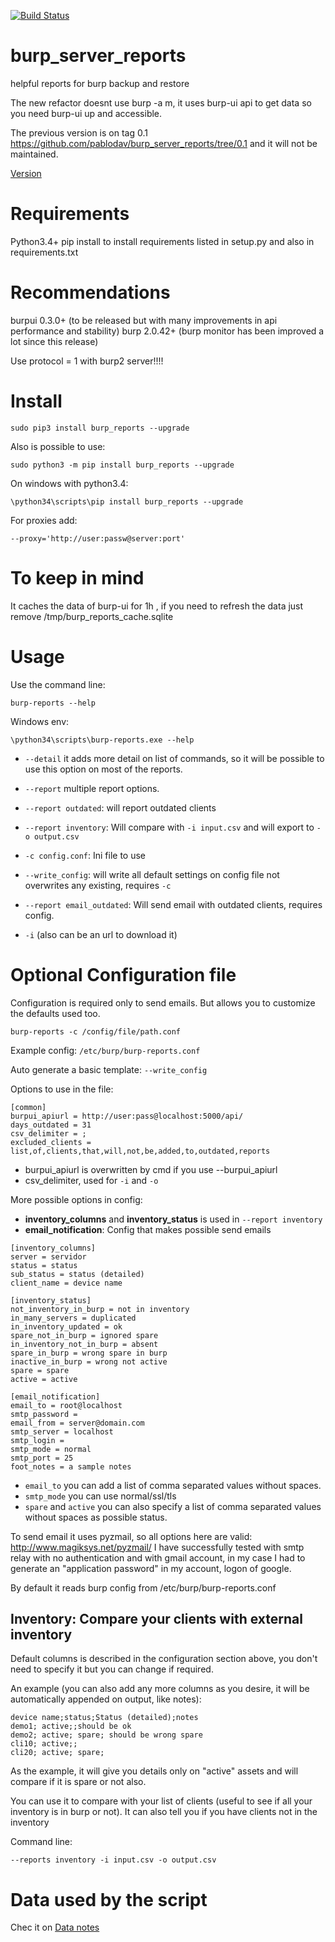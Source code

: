 [![Build Status](https://travis-ci.org/pablodav/burp_server_reports.svg?branch=master)](https://travis-ci.org/pablodav/burp_server_reports)

burp_server_reports
===================

helpful reports for burp backup and restore

The new refactor doesnt use burp -a m, it uses burp-ui api to get data so you need burp-ui up and accessible.

The previous version is on tag 0.1 https://github.com/pablodav/burp_server_reports/tree/0.1 and it will not be maintained.

[Version](burp_reports/VERSION)

Requirements
===========

Python3.4+
pip install to install requirements listed in setup.py and also in requirements.txt

Recommendations
==============

burpui 0.3.0+ (to be released but with many improvements in api performance and stability)
burp 2.0.42+ (burp monitor has been improved a lot since this release)

Use protocol = 1  with burp2 server!!!!

Install
======

    sudo pip3 install burp_reports --upgrade

Also is possible to use:

    sudo python3 -m pip install burp_reports --upgrade

On windows with python3.4:

    \python34\scripts\pip install burp_reports --upgrade

For proxies add:

    --proxy='http://user:passw@server:port'

To keep in mind
==============

It caches the data of burp-ui for 1h , if you need to refresh the data just remove /tmp/burp_reports_cache.sqlite

Usage
====

Use the command line:

    burp-reports --help

Windows env:

    \python34\scripts\burp-reports.exe --help


* `--detail` it adds more detail on list of commands, so it will be possible to use this option on most of the reports.
* `--report` multiple report options.
* `--report outdated`: will report outdated clients
* `--report inventory`: Will compare with `-i input.csv` and will export to `-o output.csv`
* `-c config.conf`: Ini file to use
* `--write_config`: will write all default settings on config file not overwrites any existing, requires `-c`
* `--report email_outdated`: Will send email with outdated clients, requires config.

* `-i` (also can be an url to download it)


Optional Configuration file
===========================

Configuration is required only to send emails. But allows you to customize the defaults used too.

    burp-reports -c /config/file/path.conf

Example config: `/etc/burp/burp-reports.conf `

Auto generate a basic template: `--write_config`

Options to use in the file:

```
[common]
burpui_apiurl = http://user:pass@localhost:5000/api/
days_outdated = 31
csv_delimiter = ;
excluded_clients = list,of,clients,that,will,not,be,added,to,outdated,reports
```

* burpui_apiurl is overwritten by cmd if you use --burpui_apiurl
* csv_delimiter, used for `-i` and `-o`

More possible options in config:

* **inventory_columns** and **inventory_status** is used in `--report inventory`
* **email_notification**: Config that makes possible send emails

```
[inventory_columns]
server = servidor
status = status
sub_status = status (detailed)
client_name = device name

[inventory_status]
not_inventory_in_burp = not in inventory
in_many_servers = duplicated
in_inventory_updated = ok
spare_not_in_burp = ignored spare
in_inventory_not_in_burp = absent
spare_in_burp = wrong spare in burp
inactive_in_burp = wrong not active
spare = spare
active = active

[email_notification]
email_to = root@localhost
smtp_password =
email_from = server@domain.com
smtp_server = localhost
smtp_login =
smtp_mode = normal
smtp_port = 25
foot_notes = a sample notes
```

* `email_to` you can add a list of comma separated values without spaces.
* `smtp_mode` you can use normal/ssl/tls
* `spare` and `active` you can also specify a list of comma separated values without spaces as possible status.

To send email it uses pyzmail, so all options here are valid: http://www.magiksys.net/pyzmail/
I have successfully tested with smtp relay with no authentication and with gmail account,
in my case I had to generate an "application password" in my account, logon of google.

By default it reads burp config from /etc/burp/burp-reports.conf



## Inventory: Compare your clients with external inventory

Default columns is described in the configuration section above, you don't need to specify it but you can change if
required.

An example (you can also add any more columns as you desire, it will be automatically appended on output, like notes):
```
device name;status;Status (detailed);notes
demo1; active;;should be ok
demo2; active; spare; should be wrong spare
cli10; active;;
cli20; active; spare;
```

As the example, it will give you details only on "active" assets and will compare if it is spare or not also. 

You can use it to compare with your list of clients (useful to see if all your inventory is in burp or not).
It can also tell you if you have clients not in the inventory

Command line:

    --reports inventory -i input.csv -o output.csv


Data used by the script
=======================

Chec it on [Data notes](burp_reports/data/notes.md)